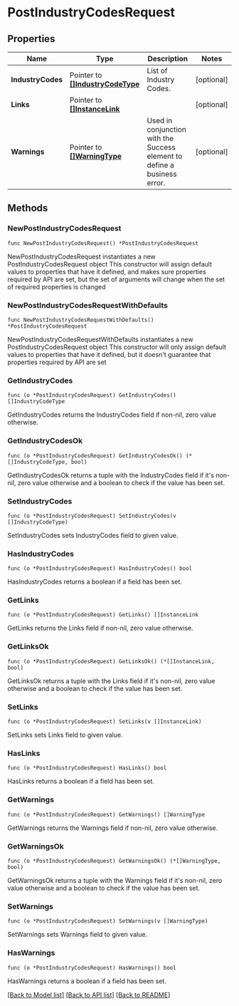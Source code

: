 # PostIndustryCodesRequest

## Properties

Name | Type | Description | Notes
------------ | ------------- | ------------- | -------------
**IndustryCodes** | Pointer to [**[]IndustryCodeType**](IndustryCodeType.md) | List of Industry Codes. | [optional] 
**Links** | Pointer to [**[]InstanceLink**](InstanceLink.md) |  | [optional] 
**Warnings** | Pointer to [**[]WarningType**](WarningType.md) | Used in conjunction with the Success element to define a business error. | [optional] 

## Methods

### NewPostIndustryCodesRequest

`func NewPostIndustryCodesRequest() *PostIndustryCodesRequest`

NewPostIndustryCodesRequest instantiates a new PostIndustryCodesRequest object
This constructor will assign default values to properties that have it defined,
and makes sure properties required by API are set, but the set of arguments
will change when the set of required properties is changed

### NewPostIndustryCodesRequestWithDefaults

`func NewPostIndustryCodesRequestWithDefaults() *PostIndustryCodesRequest`

NewPostIndustryCodesRequestWithDefaults instantiates a new PostIndustryCodesRequest object
This constructor will only assign default values to properties that have it defined,
but it doesn't guarantee that properties required by API are set

### GetIndustryCodes

`func (o *PostIndustryCodesRequest) GetIndustryCodes() []IndustryCodeType`

GetIndustryCodes returns the IndustryCodes field if non-nil, zero value otherwise.

### GetIndustryCodesOk

`func (o *PostIndustryCodesRequest) GetIndustryCodesOk() (*[]IndustryCodeType, bool)`

GetIndustryCodesOk returns a tuple with the IndustryCodes field if it's non-nil, zero value otherwise
and a boolean to check if the value has been set.

### SetIndustryCodes

`func (o *PostIndustryCodesRequest) SetIndustryCodes(v []IndustryCodeType)`

SetIndustryCodes sets IndustryCodes field to given value.

### HasIndustryCodes

`func (o *PostIndustryCodesRequest) HasIndustryCodes() bool`

HasIndustryCodes returns a boolean if a field has been set.

### GetLinks

`func (o *PostIndustryCodesRequest) GetLinks() []InstanceLink`

GetLinks returns the Links field if non-nil, zero value otherwise.

### GetLinksOk

`func (o *PostIndustryCodesRequest) GetLinksOk() (*[]InstanceLink, bool)`

GetLinksOk returns a tuple with the Links field if it's non-nil, zero value otherwise
and a boolean to check if the value has been set.

### SetLinks

`func (o *PostIndustryCodesRequest) SetLinks(v []InstanceLink)`

SetLinks sets Links field to given value.

### HasLinks

`func (o *PostIndustryCodesRequest) HasLinks() bool`

HasLinks returns a boolean if a field has been set.

### GetWarnings

`func (o *PostIndustryCodesRequest) GetWarnings() []WarningType`

GetWarnings returns the Warnings field if non-nil, zero value otherwise.

### GetWarningsOk

`func (o *PostIndustryCodesRequest) GetWarningsOk() (*[]WarningType, bool)`

GetWarningsOk returns a tuple with the Warnings field if it's non-nil, zero value otherwise
and a boolean to check if the value has been set.

### SetWarnings

`func (o *PostIndustryCodesRequest) SetWarnings(v []WarningType)`

SetWarnings sets Warnings field to given value.

### HasWarnings

`func (o *PostIndustryCodesRequest) HasWarnings() bool`

HasWarnings returns a boolean if a field has been set.


[[Back to Model list]](../README.md#documentation-for-models) [[Back to API list]](../README.md#documentation-for-api-endpoints) [[Back to README]](../README.md)


